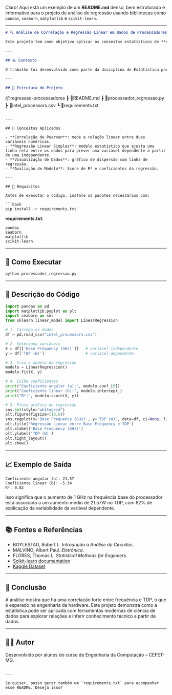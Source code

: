 Claro! Aqui está um exemplo de um **README.md** denso, bem estruturado e informativo para o projeto de análise de regressão usando bibliotecas como `pandas`, `seaborn`, `matplotlib` e `scikit-learn`.

---

```markdown
# 🔍 Análise de Correlação e Regressão Linear em Dados de Processadores

Este projeto tem como objetivo aplicar os conceitos estatísticos de **correlação** e **regressão linear simples** utilizando bibliotecas do ecossistema Python, como `pandas`, `seaborn`, `matplotlib` e `scikit-learn`. O foco está na análise de desempenho de processadores da Intel em relação a seu TDP, frequência base e número de núcleos.

---

## 📊 Contexto

O trabalho foi desenvolvido como parte da disciplina de Estatística para Engenharia da Computação. A proposta é utilizar uma base de dados relevante à área, realizando uma análise quantitativa da relação entre variáveis contínuas. O dataset utilizado foi extraído do [Kaggle](https://www.kaggle.com/datasets/kristofferkirk/intel-processor-benchmark-dataset) e contém informações detalhadas sobre processadores da Intel.

---

## 📁 Estrutura do Projeto

```
📦regressao-processadores
 ┣ 📄README.md
 ┣ 📄processador_regressao.py
 ┣ 📄intel_processors.csv
 ┗ 📄requirements.txt
```

---

## 🧠 Conceitos Aplicados

- **Correlação de Pearson**: mede a relação linear entre duas variáveis numéricas.
- **Regressão Linear Simples**: modelo estatístico que ajusta uma linha reta entre os dados para prever uma variável dependente a partir de uma independente.
- **Visualização de Dados**: gráfico de dispersão com linha de regressão.
- **Avaliação de Modelo**: Score de R² e coeficientes da regressão.

---

## 📌 Requisitos

Antes de executar o código, instale os pacotes necessários com:

```bash
pip install -r requirements.txt
```

**requirements.txt**:
```
pandas
seaborn
matplotlib
scikit-learn
```

---

## 🚀 Como Executar

```bash
python processador_regressao.py
```

---

## 📄 Descrição do Código

```python
import pandas as pd
import matplotlib.pyplot as plt
import seaborn as sns
from sklearn.linear_model import LinearRegression

# 1. Carrega os dados
df = pd.read_csv("intel_processors.csv")

# 2. Seleciona variáveis
X = df[['Base Frequency (GHz)']]   # variável independente
y = df['TDP (W)']                  # variável dependente

# 3. Cria o modelo de regressão
modelo = LinearRegression()
modelo.fit(X, y)

# 4. Exibe coeficientes
print("Coeficiente angular (a):", modelo.coef_[0])
print("Coeficiente linear (b):", modelo.intercept_)
print("R²:", modelo.score(X, y))

# 5. Plota gráfico de regressão
sns.set(style="whitegrid")
plt.figure(figsize=(10,6))
sns.regplot(x='Base Frequency (GHz)', y='TDP (W)', data=df, ci=None, line_kws={"color":"red"})
plt.title('Regressão Linear entre Base Frequency e TDP')
plt.xlabel('Base Frequency (GHz)')
plt.ylabel('TDP (W)')
plt.tight_layout()
plt.show()
```

---

## 📈 Exemplo de Saída

```
Coeficiente angular (a): 21.57
Coeficiente linear (b): -5.34
R²: 0.82
```

Isso significa que o aumento de 1 GHz na frequência base do processador está associado a um aumento médio de 21.57W no TDP, com 82% de explicação da variabilidade da variável dependente.

---

## 📚 Fontes e Referências

- BOYLESTAD, Robert L. _Introdução à Análise de Circuitos_.
- MALVINO, Albert Paul. _Eletrônica_.
- FLORES, Thomas L. _Statistical Methods for Engineers_.
- [Scikit-learn documentation](https://scikit-learn.org/stable/)
- [Kaggle Dataset](https://www.kaggle.com/datasets/kristofferkirk/intel-processor-benchmark-dataset)

---

## 🧠 Conclusão

A análise mostra que há uma correlação forte entre frequência e TDP, o que é esperado na engenharia de hardware. Este projeto demonstra como a estatística pode ser aplicada com ferramentas modernas de ciência de dados para explorar relações e inferir conhecimento técnico a partir de dados.

---

## 👨‍💻 Autor

Desenvolvido por alunos do curso de Engenharia da Computação – CEFET-MG.
```

---

Se quiser, posso gerar também um `requirements.txt` para acompanhar esse README. Deseja isso?
